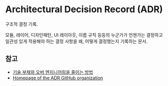 # Architectural Decision Record (ADR)

구조적 결정 기록.

모듈, 레이어, 디자인패턴, UI 레이아웃, 이름 규칙 등등의 누군가가 언젠가는 결정하고 일관성 있게 적용해야 하는 결정 사항을 왜, 어떻게 결정했는지 기록하는 문서.

## 참고

- [기술 부채와 오버 엔지니어링을 줄이는 방법](https://channy.creation.net/blog/1623)
- [Homepage of the ADR GitHub organization](https://adr.github.io)
